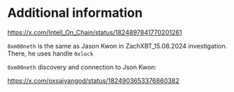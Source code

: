 # Additional information

https://x.com/Intell_On_Chain/status/1824897841770201261

`0xm00neth` is the same as Jason Kwon in ZachXBT_15.08.2024 investigation. There, he uses handle `0xlock`

`0xm00neth` discovery and connection to Json Kwon:

https://x.com/oxsaiyangod/status/1824903653376860382